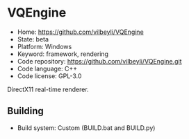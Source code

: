 # VQEngine

- Home: https://github.com/vilbeyli/VQEngine
- State: beta
- Platform: Windows
- Keyword: framework, rendering
- Code repository: https://github.com/vilbeyli/VQEngine.git
- Code language: C++
- Code license: GPL-3.0

DirectX11 real-time renderer.

## Building

- Build system: Custom (BUILD.bat and BUILD.py)
